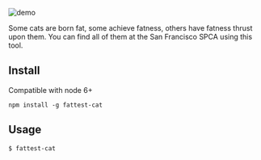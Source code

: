 ![demo](https://dl.dropboxusercontent.com/u/40274020/fattest-cat.gif)

Some cats are born fat, some achieve fatness, others have fatness thrust upon them. You can find all of them at the San Francisco SPCA using this tool.

## Install

Compatible with node 6+

`npm install -g fattest-cat`

## Usage

`$ fattest-cat`

